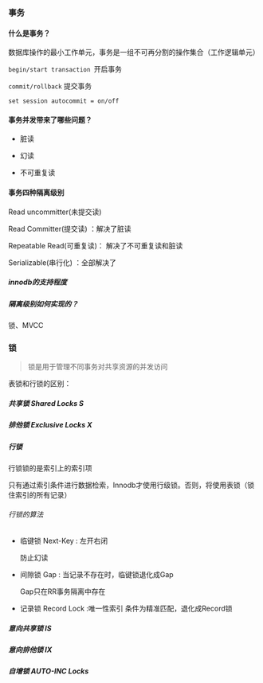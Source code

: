 ### 事务

#### 什么是事务？

数据库操作的最小工作单元，事务是一组不可再分割的操作集合（工作逻辑单元）

`begin/start transaction `开启事务

`commit/rollback` 提交事务

`set session autocommit = on/off`



#### 事务并发带来了哪些问题？

* 脏读

* 幻读

* 不可重复读

#### 事务四种隔离级别

Read uncommitter(未提交读)

Read Committer(提交读) ：解决了脏读

Repeatable Read(可重复读)： 解决了不可重复读和脏读

Serializable(串行化) ：全部解决了

##### innodb的支持程度

##### 隔离级别如何实现的？

锁、MVCC

### 锁

> 锁是用于管理不同事务对共享资源的并发访问

表锁和行锁的区别：

##### 共享锁 Shared Locks  S

##### 排他锁 Exclusive Locks X

##### 行锁

行锁锁的是索引上的索引项

只有通过索引条件进行数据检索，Innodb才使用行级锁。否则，将使用表锁（锁住索引的所有记录）

###### 行锁的算法

* 临键锁 Next-Key : 左开右闭

  防止幻读

* 间隙锁 Gap : 当记录不存在时，临键锁退化成Gap

  Gap只在RR事务隔离中存在

* 记录锁 Record Lock :唯一性索引 条件为精准匹配，退化成Record锁



##### 意向共享锁 IS

##### 意向排他锁 IX

##### 自增锁 AUTO-INC Locks



